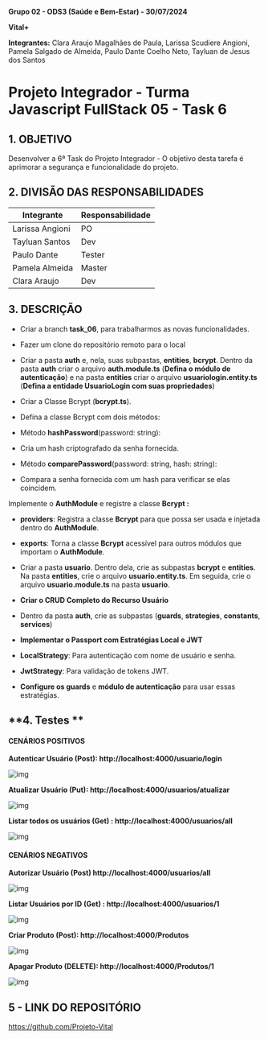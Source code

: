 **Grupo 02 - ODS3 (Saúde e Bem-Estar) - 30/07/2024**

**Vital+**

**Integrantes:** Clara Araujo Magalhães de Paula, Larissa Scudiere Angioni, Pamela Salgado de Almeida, Paulo Dante Coelho Neto, Tayluan de Jesus dos Santos

# Projeto Integrador - Turma Javascript FullStack 05 -     Task 6



## **1. OBJETIVO**

Desenvolver a 6ª Task do Projeto Integrador - O objetivo desta tarefa é aprimorar a segurança e funcionalidade do projeto.

## **2. DIVISÃO DAS RESPONSABILIDADES** 

| **Integrante**  | **Responsabilidade** |
| --------------- | -------------------- |
| Larissa Angioni | PO                   |
| Tayluan Santos  | Dev                  |
| Paulo Dante     | Tester               |
| Pamela Almeida  | Master               |
| Clara Araujo    | Dev                  |

## **3. DESCRIÇÃO**

- Criar a branch **task_06**, para trabalharmos as novas funcionalidades.
- Fazer um clone do repositório remoto para o local 
- Criar a pasta **auth** e, nela, suas subpastas, **entities**, **bcrypt**. Dentro da pasta **auth** criar o arquivo **auth.module.ts** (**Defina o módulo de autenticação**) e na pasta **entities** criar o arquivo **usuariologin.entity.ts**  (**Defina a entidade UsuarioLogin com suas propriedades**)

- Criar a Classe Bcrypt (**bcrypt.ts**). 

- Defina a classe Bcrypt com dois métodos: 

- Método **hashPassword**(password: string):
- Cria um hash criptografado da senha fornecida.
- Método **comparePassword**(password: string, hash: string):
- Compara a senha fornecida com um hash para verificar se elas coincidem.

Implemente o **AuthModule** e registre a classe **Bcrypt :**

- **providers**: Registra a classe **Bcrypt** para que possa ser usada e injetada dentro do **AuthModule**.
- **exports**: Torna a classe **Bcrypt** acessível para outros módulos que importam o **AuthModule**.

- Criar a pasta **usuario**. Dentro dela, crie as subpastas **bcrypt** e **entities**. Na pasta **entities**, crie o arquivo **usuario.entity.ts**. Em seguida, crie o arquivo **usuario.module.ts** na pasta **usuario**.

- **Criar o CRUD Completo do Recurso Usuário**

- Dentro da pasta **auth**, crie as subpastas (**guards**, **strategies**, **constants**, **services**)

- **Implementar o Passport com Estratégias Local e JWT**

- **LocalStrategy**: Para autenticação com nome de usuário e senha.
- **JwtStrategy**: Para validação de tokens JWT.
- **Configure os guards** e **módulo de autenticação** para usar essas estratégias.





## **4. Testes **

#### **CENÁRIOS POSITIVOS**

**Autenticar Usuário (Post): http://localhost:4000/usuario/login**

![img](https://lh7-rt.googleusercontent.com/docsz/AD_4nXckzMUz-XjUJQUFH080t0TeiAbHkF3hrWER1ACIo_4f6bKBbX3aUhG8UCeVW8bqD4VB3rAJdxheXdrh0gYEOxnuO5ImP_Tu1YKhyjdPxFzlvnYbanKwALwKyQnxvP1zjKoJ7C5jwpMnvm9YtXPjj33l7oF6A_C87sY6OdI0SDz6qI_DGmCVgWI?key=My532E0ZvapoYVmLEG9Ovg)



**Atualizar Usuário (Put): http://localhost:4000/usuarios/atualizar**

![img](https://lh7-rt.googleusercontent.com/docsz/AD_4nXfu67-xNT5rU4MU8mGjovpLt8Oqe-m8Q2rx8lyIrRBNffW3YlENUIkSZdakrGsiJocBmKFGqGnzA0Nt9ZDxNAq3I8D6QcQG8mkb1v-c0_jE_lcqkzBHZY2FIbNz4ecNaRJ19Pfu8KveWVGnxwJLxHctGIbFgnVRY9qR-Tng47NUq9GMlUWNs88?key=My532E0ZvapoYVmLEG9Ovg)

**Listar todos os usuários (Get) : http://localhost:4000/usuarios/all**

![img](https://lh7-rt.googleusercontent.com/docsz/AD_4nXdXYHXnBl3M_RXKnRmzKpUkB5aDCuGfWaUZoU_lp5uM6oBUzqJQFoVIGukJiB678U-AXXr1e7Z-znqSPscLRboPIrcIgnAbsaZkcLILWspBgxkzbf0GnqfIb059Ja7xPwn9Pa1fKjAF7aFe7yAQedCXBUnQEQ8DB-4p2gx1n6xURuLs6kpCkww?key=My532E0ZvapoYVmLEG9Ovg)



#### **CENÁRIOS NEGATIVOS**

**Autorizar Usuário (Post) http://localhost:4000/usuarios/all**

![img](https://lh7-rt.googleusercontent.com/docsz/AD_4nXdwavF9aMq3Awg_haMj-TZdxUaOayfZBCgREuIc8-uXUVvx21TOm_j_I7EvLD1yM6VLyYH0rs1riCdjby4l8AgCZYAQeLPbbkFKZFq8t7r_eIUVztkIAn1W0SORjnAkvBYoTRrc580ktNErFSp0IsZc9UVzQkHHlvYtaLT49rYFwMA6nolSraA?key=My532E0ZvapoYVmLEG9Ovg)

**Listar Usuários por ID (Get) : http://localhost:4000/usuarios/1**

![img](https://lh7-rt.googleusercontent.com/docsz/AD_4nXcO55mmnfGtzZpuSZXlKCo9P3Uh8ghsV74Ruu1jt-TAS8zfMapIW1yqyw02FeOybwCBPafWePMAlEzq594Z67W37NkjodgAxlIWKCJQLCGkgdD4KXgkVbNR7McM0cCYk8mLsDR-LLZqWD_U__5OBIr8V9zSln5hAkvCSIG-YmYMri9_fV-IpxU?key=My532E0ZvapoYVmLEG9Ovg)

**Criar Produto (Post): http://localhost:4000/Produtos**

![img](https://lh7-rt.googleusercontent.com/docsz/AD_4nXdHrThdcblP99w9HX31h__Zxh8JY3cTA_P6Vsag6p_aOTEhlzU9A_9Jpc1Frk6hmhqaD1zxo3-ZeLrcqDV-142dV_3Znv85LlSz8vkZJU6lqC0WJwlVINdYRcWhDsB6SscWwbHTtb6RXgt0DwTyGiDzaB1ui-YhmreQbOQDq5jjBntCoeLfnEs?key=My532E0ZvapoYVmLEG9Ovg)

**Apagar Produto (DELETE): http://localhost:4000/Produtos/1**

![img](https://lh7-rt.googleusercontent.com/docsz/AD_4nXc2Mpo9GJzzMTHHaZ5h2oQeX4r8AGw9vn8m2lZ23f6LuibXkbNqD-cA3ebiGuFqT3ZVnwKqS5iKmnA8nXgvjdlR9COdl007Onxxnu3SLAzP68DyPiPwKnYIMlZmmgqG7pDUwUx9QqH24k4jPfxwrGUsmbg4pemEimSh35Qjr-ZfIaIShre0cmM?key=My532E0ZvapoYVmLEG9Ovg)

## **5 - LINK DO REPOSITÓRIO**

https://github.com/Projeto-Vital 

